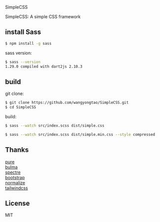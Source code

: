 SimpleCSS

SimpleCSS: A simple CSS framework


## install Sass

```sh
$ npm install -g sass
```

sass version: 

```sh
$ sass --version
1.29.0 compiled with dart2js 2.10.3
```

## build 

git clone:

```sh
$ git clone https://github.com/wangyongtao/SimpleCSS.git
$ cd SimpleCSS
```

build: 

```sh
$ sass --watch src/index.scss dist/simple.css

$ sass --watch src/index.scss dist/simple.min.css --style compressed
```

## Thanks

[pure](https://github.com/pure-css/pure)  
[bulma](https://github.com/jgthms/bulma)  
[spectre](https://github.com/picturepan2/spectre)  
[bootstrap](https://github.com/twbs/bootstrap)   
[normalize](https://github.com/necolas/normalize.css)  
[tailwindcss](https://github.com/tailwindlabs/tailwindcss)  

## License

MIT